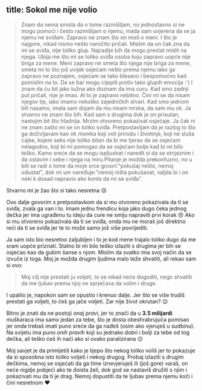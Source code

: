 title: Sokol me nije volio
---

> Znam da nema smisla da o tome razmišljam, no jednostavno si ne mogu pomoći i često razmišljam o njemu, mada sam uvjerena da se ja njemu ne sviđam. Zapravo ne znam što on misli o meni. I što je najgore, nikad nismo nešto naročito pričali. Mislim da on čak zna da mi se sviđa, nije toliko glup. Najradije bih da mogu prestat mislit na njega. Ubija me što mi se toliko sviđa osoba koju zapravo uopće nije briga za mene. Meni zapravo ne smeta što njega nije briga za mene, smeta mi to što još uvijek osjećam nešto prema njemu iako ga zapravo ne poznajem, osjećam se tako blesavo i bespomoćno kad pomislim na to. Da se bar mogu cijepiti protiv tako glupih emocija :'( I znam da ću bit jako tužna ako doznam da ima curu. Kad smo zadnji put pričali, nije je imao. Al to je zapravo nebitno. Čini mi se da nisam njegov tip, iako imamo nekoliko zajedničkih stvari. Kad smo jednom bili nasamo, imala sam dojam da mu nisam mrska, da sam mu ok. Ja stvarno ne znam što bih. Kad sam s drugima dok je on prisutan, nastojim bit što hladnija. Mrzim otvoreno pokazivat osjećaje. Ja čak ni ne znam zašto mi se on toliko sviđa. Pretpostavljam da je razlog to što ga doživljavam kao ok momka koji voli prirodu i životinje, koji ne sluša cajke, kojem seks nije toliko bitan da bi me tjerao da se osjećam nelagodno, koji bi mi pomogao da se osjećam bolje kad bi mi bilo teško. Kamo sreće da se mogu ispljuskat i naredit si da se otrijeznim i da ostavim i sebe i njega na miru.Pitanje je možda prekonfuzno, no u biti se radi o tome da moje srce govori:"pokušaj nešto, nemoj odustat", dok mi um naređuje:"nemoj ništa pokušavat, valjda bi i on neki k dosad napravio ako konta da mi se sviđa".

Stvarno mi je žao što si tako nesretna :cry:

Ovo dalje govorim s pretpostavkom da si mu otvoreno pokazivala da ti se sviđa, zvala ga van i to. Imam jednu frendicu koja jako dugo čeka jednog dečka jer ima ugrađenu tu ideju da cure ne smiju napraviti prvi korak :disappointed: Ako si mu otvoreno pokazivala da ti se sviđa, onda mu ne moraš još direktno reći da ti se sviđa jer te to može samo još više povrijediti.

Ja sam isto bio nesretno zaljubljen i to je kod mene trajalo toliko dugo da me sram uopće priznati. Stalno bi mi bilo teško izlaziti s drugima jer bih se osjećao kao da gubim šanse s njom. Mislim da svatko ima svoj način da se izvuče iz toga. Moj je možda drugim ljudima malo teže shvatiti, ali rekao sam si ovo:

> Moj cilj nije prestati ju voljeti, to se nikad neće dogoditi, nego shvatiti da me ljubav prema njoj ne sprječava da volim i druge.

I upalilo je, napokon sam se opustio i krenuo dalje. Jer što se više trudiš prestati ga voljeti, to ćeš ga jače voljeti. Zar nije život okrutan? :wink:

Bitno je znati da ne postoji *onaj pravi*, jer to znači da u **3.5 milijardi** muškaraca ima samo jedan za tebe, što je dosta obeshrabrujuća pomisao jer onda trebaš imati puno sreće da ga nađeš (osim ako vjeruješ u sudbinu). Na svijetu ima puno *onih pravih* koji su jednako dobri i bolji za tebe od tog dečka, ali teško ćeš ih naći ako si ovako paralizirana :confused:

Moj savjet je da primijetiš kako je lijepo što nekog toliko voliš jer to pokazuje da si sposobna isto toliko voljeti i nekog drugog. Probaj izlaziti s drugim dečkima, nemoj se osjećati da ga time iznevjeruješ ili (još gore) varaš, on neće nigdje pobjeći ako te doista želi, dok god se nastaviš družiti s njim i pokazivati mu da ti je drag. Nemoj dopustiti da te ljubav prema njemu koči i čini nesretnom :heart:
